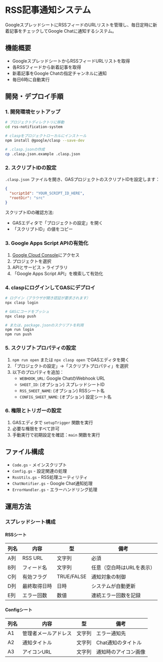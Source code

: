 # RSS記事通知システム

GoogleスプレッドシートにRSSフィードのURLリストを管理し、毎日定時に新着記事をチェックしてGoogle Chatに通知するシステム。

## 機能概要

- GoogleスプレッドシートからRSSフィードURLリストを取得
- 各RSSフィードから新着記事を取得
- 新着記事をGoogle Chatの指定チャンネルに通知
- 毎日6時に自動実行


## 開発・デプロイ手順

### 1. 開発環境セットアップ

```bash
# プロジェクトディレクトリに移動
cd rss-notification-system

# claspをプロジェクトローカルにインストール
npm install @google/clasp --save-dev

# .clasp.jsonの作成
cp .clasp.json.example .clasp.json
```

### 2. スクリプトIDの設定

`.clasp.json` ファイルを開き、GASプロジェクトのスクリプトIDを設定します：

```json
{
  "scriptId": "YOUR_SCRIPT_ID_HERE",
  "rootDir": "src"
}
```

スクリプトIDの確認方法:
- GASエディタで「プロジェクトの設定」を開く
- 「スクリプトID」の値をコピー

### 3. Google Apps Script APIの有効化

1. [Google Cloud Console](https://console.cloud.google.com/)にアクセス
2. プロジェクトを選択
3. APIとサービス > ライブラリ
4. 「Google Apps Script API」を検索して有効化

### 4. claspにログインしてGASにデプロイ

```bash
# ログイン（ブラウザが開き認証が要求されます）
npx clasp login

# GASにコードをプッシュ
npx clasp push

# または、package.jsonのスクリプトを利用
npm run login
npm run push
```

### 5. スクリプトプロパティの設定

1. `npm run open` または `npx clasp open` でGASエディタを開く
2. 「プロジェクトの設定」→「スクリプトプロパティ」を選択
3. 以下のプロパティを追加：
   - `WEBHOOK_URL`: Google ChatのWebhook URL
   - `SHEET_ID`: (オプション) スプレッドシートID
   - `RSS_SHEET_NAME`: (オプション) RSSシート名
   - `CONFIG_SHEET_NAME`: (オプション) 設定シート名

### 6. 権限とトリガーの設定

1. GASエディタで `setupTrigger` 関数を実行
2. 必要な権限をすべて許可
3. 手動実行で初期設定を確認：`main` 関数を実行

## ファイル構成

- `Code.gs` - メインスクリプト
- `Config.gs` - 設定関連の処理
- `RssUtils.gs` - RSS処理ユーティリティ
- `ChatNotifier.gs` - Google Chat通知処理
- `ErrorHandler.gs` - エラーハンドリング処理

## 運用方法

### スプレッドシート構成

#### RSSシート
| 列名 | 内容 | 型 | 備考 |
|------|------|-----|------|
| A列 | RSS URL | 文字列 | 必須 |
| B列 | フィード名 | 文字列 | 任意（空白時はURLを表示） |
| C列 | 有効フラグ | TRUE/FALSE | 通知対象の制御 |
| D列 | 最終取得日時 | 日時 | システムが自動更新 |
| E列 | エラー回数 | 数値 | 連続エラー回数を記録 |

#### Configシート
| 列名 | 内容 | 型 | 備考 |
|------|------|-----|------|
| A1 | 管理者メールアドレス | 文字列 | エラー通知先 |
| A2 | 通知タイトル | 文字列 | Chat通知のタイトル |
| A3 | アイコンURL | 文字列 | 通知時のアイコン画像 |